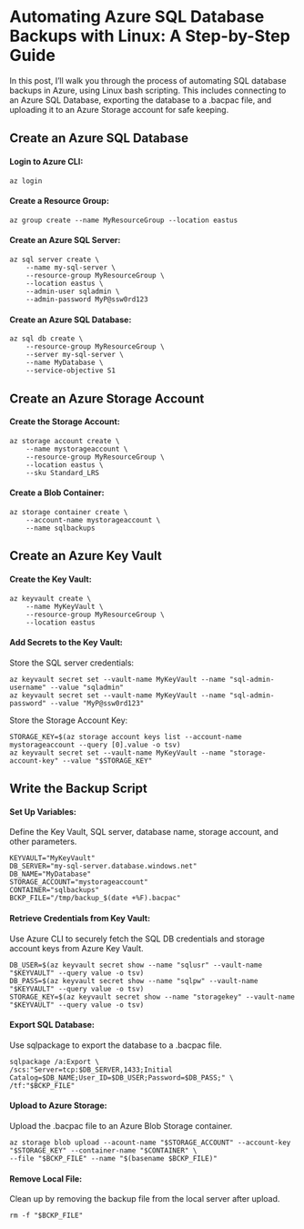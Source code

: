 # Automating Azure SQL Database Backups with Linux: A Step-by-Step Guide

In this post, I’ll walk you through the process of automating SQL database backups in Azure, using Linux bash scripting. This includes connecting to an Azure SQL Database, exporting the database to a .bacpac file, and uploading it to an Azure Storage account for safe keeping. 


## Create an Azure SQL Database
#### Login to Azure CLI:
```
az login
```

#### Create a Resource Group:
```
az group create --name MyResourceGroup --location eastus
```

#### Create an Azure SQL Server:
```
az sql server create \
    --name my-sql-server \
    --resource-group MyResourceGroup \
    --location eastus \
    --admin-user sqladmin \
    --admin-password MyP@ssw0rd123
```

#### Create an Azure SQL Database:
```
az sql db create \
    --resource-group MyResourceGroup \
    --server my-sql-server \
    --name MyDatabase \
    --service-objective S1
```

## Create an Azure Storage Account
#### Create the Storage Account:
```
az storage account create \
    --name mystorageaccount \
    --resource-group MyResourceGroup \
    --location eastus \
    --sku Standard_LRS
```

#### Create a Blob Container:
```
az storage container create \
    --account-name mystorageaccount \
    --name sqlbackups
```

## Create an Azure Key Vault
#### Create the Key Vault:
```
az keyvault create \
    --name MyKeyVault \
    --resource-group MyResourceGroup \
    --location eastus
```

#### Add Secrets to the Key Vault:
Store the SQL server credentials:
```
az keyvault secret set --vault-name MyKeyVault --name "sql-admin-username" --value "sqladmin"
az keyvault secret set --vault-name MyKeyVault --name "sql-admin-password" --value "MyP@ssw0rd123"
```

Store the Storage Account Key:
```
STORAGE_KEY=$(az storage account keys list --account-name mystorageaccount --query [0].value -o tsv)
az keyvault secret set --vault-name MyKeyVault --name "storage-account-key" --value "$STORAGE_KEY"
```

## Write the Backup Script

#### Set Up Variables: 
Define the Key Vault, SQL server, database name, storage account, and other parameters.
```
KEYVAULT="MyKeyVault"
DB_SERVER="my-sql-server.database.windows.net"
DB_NAME="MyDatabase"
STORAGE_ACCOUNT="mystorageaccount"
CONTAINER="sqlbackups"
BCKP_FILE="/tmp/backup_$(date +%F).bacpac"
```


#### Retrieve Credentials from Key Vault: 
Use Azure CLI to securely fetch the SQL DB credentials and storage account keys from Azure Key Vault.
```
DB_USER=$(az keyvault secret show --name "sqlusr" --vault-name "$KEYVAULT" --query value -o tsv)
DB_PASS=$(az keyvault secret show --name "sqlpw" --vault-name "$KEYVAULT" --query value -o tsv)
STORAGE_KEY=$(az keyvault secret show --name "storagekey" --vault-name "$KEYVAULT" --query value -o tsv)
```


#### Export SQL Database: 
Use sqlpackage to export the database to a .bacpac file.
```
sqlpackage /a:Export \
/scs:"Server=tcp:$DB_SERVER,1433;Initial Catalog=$DB_NAME;User_ID=$DB_USER;Password=$DB_PASS;" \
/tf:"$BCKP_FILE"
```


#### Upload to Azure Storage: 
Upload the .bacpac file to an Azure Blob Storage container.
```
az storage blob upload --acount-name "$STORAGE_ACCOUNT" --account-key "$STORAGE_KEY" --container-name "$CONTAINER" \
--file "$BCKP_FILE" --name "$(basename $BCKP_FILE)"
```


#### Remove Local File: 
Clean up by removing the backup file from the local server after upload.
```
rm -f "$BCKP_FILE"
```
